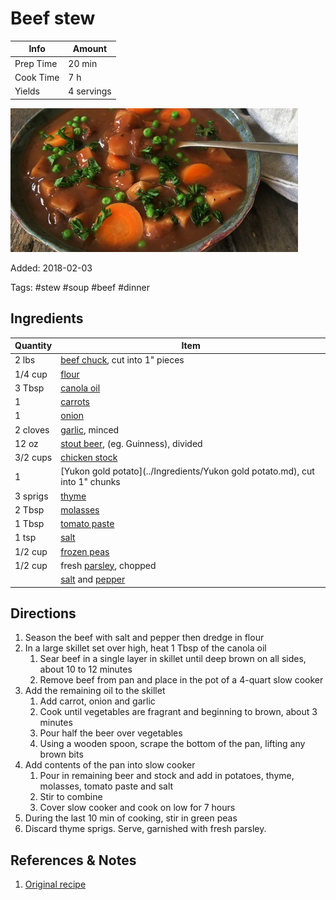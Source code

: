 # Beef stew

| Info      | Amount     |
| --------- | ---------- |
| Prep Time | 20 min     |
| Cook Time | 7 h        |
| Yields    | 4 servings |

![Beef stew](../Media/beef-stew.jpg)

Added: 2018-02-03

Tags: #stew #soup #beef #dinner

## Ingredients

| Quantity | Item                                                                         |
| -------- | ---------------------------------------------------------------------------- |
| 2 lbs    | [beef chuck](../Ingredients/beef-chuck.md), cut into 1" pieces               |
| 1/4 cup  | [flour](../Ingredients/flour.md)                                             |
| 3 Tbsp   | [canola oil](../Ingredients/canola%20oil.md)                                   |
| 1        | [carrots](../Ingredients/carrot.md)                                          |
| 1        | [onion](../Ingredients/onion.md)                                             |
| 2 cloves | [garlic](../Ingredients/garlic.md), minced                                   |
| 12 oz    | [stout beer](../Ingredients/stout-beer.md), (eg. Guinness), divided          |
| 3/2 cups | [chicken stock](../Ingredients/chicken-stock.md)                             |
| 1        | [Yukon gold potato](../Ingredients/Yukon gold potato.md), cut into 1" chunks |
| 3 sprigs | [thyme](../Ingredients/thyme.md)                                             |
| 2 Tbsp   | [molasses](../Ingredients/molasses.md)                                       |
| 1 Tbsp   | [tomato paste](../Ingredients/tomato%20paste.md)                               |
| 1 tsp    | [salt](../Ingredients/salt.md)                                               |
| 1/2 cup  | [frozen peas](../Ingredients/frozen-peas.md)                                 |
| 1/2 cup  | fresh [parsley](../Ingredients/parsley.md), chopped                          |
|          | [salt](../Ingredients/salt.md) and [pepper](../Ingredients/pepper.md)        |

## Directions

1. Season the beef with salt and pepper then dredge in flour
2. In a large skillet set over high, heat 1 Tbsp of the canola oil
    1. Sear beef in a single layer in skillet until deep brown on all sides, about 10 to 12 minutes
    2. Remove beef from pan and place in the pot of a 4-quart slow cooker
3. Add the remaining oil to the skillet
    1. Add carrot, onion and garlic
    2. Cook until vegetables are fragrant and beginning to brown, about 3 minutes
    3. Pour half the beer over vegetables
    4. Using a wooden spoon, scrape the bottom of the pan, lifting any brown bits
4. Add contents of the pan into slow cooker
    1. Pour in remaining beer and stock and add in potatoes, thyme, molasses, tomato paste and salt
    2. Stir to combine
    3. Cover slow cooker and cook on low for 7 hours
5. During the last 10 min of cooking, stir in green peas
6. Discard thyme sprigs. Serve, garnished with fresh parsley.

## References & Notes

1. [Original recipe](http://www.foodnetwork.ca/recipe/slow-cooker-canadian-stout-and-alberta-beef-stew/20790/)
